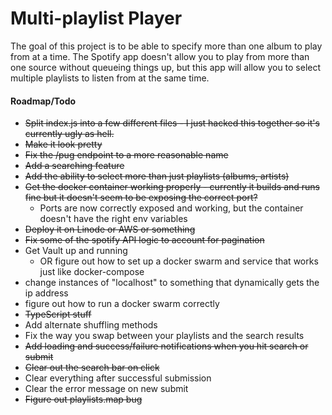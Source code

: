 # Multi-playlist Player

The goal of this project is to be able to specify more than one album to play from at a time. The Spotify app doesn't allow you to play from more than one source without queueing things up, but this app will allow you to select multiple playlists to listen from at the same time.

#### Roadmap/Todo

   - ~~Split index.js into a few different files - I just hacked this together so it's currently ugly as hell.~~
   - ~~Make it look pretty~~
   - ~~Fix the /pug endpoint to a more reasonable name~~
   - ~~Add a searching feature~~
   - ~~Add the ability to select more than just playlists (albums, artists)~~
   - ~~Get the docker container working properly - currently it builds and runs fine but it doesn't seem to be exposing the correct port?~~
      * Ports are now correctly exposed and working, but the container doesn't have the right env variables
   - ~~Deploy it on Linode or AWS or something~~
   - ~~Fix some of the spotify API logic to account for pagination~~
   - Get Vault up and running
      * OR figure out how to set up a docker swarm and service that works just like docker-compose
   - change instances of "localhost" to something that dynamically gets the ip address
   - figure out how to run a docker swarm correctly
   - ~~TypeScript stuff~~
   - Add alternate shuffling methods
   - Fix the way you swap between your playlists and the search results
   - ~~Add loading and success/failure notifications when you hit search or submit~~
   - ~~Clear out the search bar on click~~
   - Clear everything after successful submission
   - Clear the error message on new submit
   - ~~Figure out playlists.map bug~~
